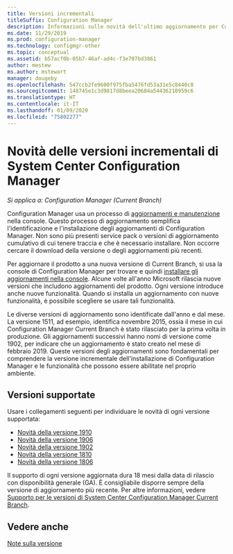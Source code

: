 ```yaml
---
title: Versioni incrementali
titleSuffix: Configuration Manager
description: Informazioni sulle novità dell'ultimo aggiornamento per Configuration Manager.
ms.date: 11/29/2019
ms.prod: configuration-manager
ms.technology: configmgr-other
ms.topic: conceptual
ms.assetid: b57acf0b-05b7-46af-ad4c-f3e707bd3861
author: mestew
ms.author: mstewart
manager: dougeby
ms.openlocfilehash: 547ccb2fe9600f975fba5476fd53a31e5c8440c8
ms.sourcegitcommit: 148745e1c3d9817d8beea20684a54436210959c6
ms.translationtype: HT
ms.contentlocale: it-IT
ms.lasthandoff: 01/09/2020
ms.locfileid: "75802277"
---
```

# <a name="whats-new-in-configuration-manager-incremental-versions"></a>Novità delle versioni incrementali di System Center Configuration Manager

*Si applica a: Configuration Manager (Current Branch)*

Configuration Manager usa un processo di [aggiornamenti e manutenzione](/sccm/core/servers/manage/updates) nella console. Questo processo di aggiornamento semplifica l'identificazione e l'installazione degli aggiornamenti di Configuration Manager. Non sono più presenti service pack o versioni di aggiornamento cumulativo di cui tenere traccia e che è necessario installare. Non occorre cercare il download della versione o degli aggiornamenti più recenti.

Per aggiornare il prodotto a una nuova versione di Current Branch, si usa la console di Configuration Manager per trovare e quindi [installare gli aggiornamenti nella console](/sccm/core/servers/manage/install-in-console-updates). Alcune volte all'anno Microsoft rilascia nuove versioni che includono aggiornamenti del prodotto. Ogni versione introduce anche nuove funzionalità. Quando si installa un aggiornamento con nuove funzionalità, è possibile scegliere se usare tali funzionalità.

Le diverse versioni di aggiornamento sono identificate dall'anno e dal mese. La versione 1511, ad esempio, identifica novembre 2015, ossia il mese in cui Configuration Manager Current Branch è stato rilasciato per la prima volta in produzione. Gli aggiornamenti successivi hanno nomi di versione come 1902, per indicare che un aggiornamento è stato creato nel mese di febbraio 2019. Queste versioni degli aggiornamenti sono fondamentali per comprendere la versione incrementale dell'installazione di Configuration Manager e le funzionalità che possono essere abilitate nel proprio ambiente.

## <a name="supported-versions"></a>Versioni supportate

Usare i collegamenti seguenti per individuare le novità di ogni versione supportata:

- [Novità della versione 1910](/sccm/core/plan-design/changes/whats-new-in-version-1910)  
- [Novità della versione 1906](/sccm/core/plan-design/changes/whats-new-in-version-1906)  
- [Novità della versione 1902](/sccm/core/plan-design/changes/whats-new-in-version-1902)  
- [Novità della versione 1810](/sccm/core/plan-design/changes/whats-new-in-version-1810)  
- [Novità della versione 1806](/sccm/core/plan-design/changes/whats-new-in-version-1806)  

Il supporto di ogni versione aggiornata dura 18 mesi dalla data di rilascio con disponibilità generale (GA).  È consigliabile disporre sempre della versione di aggiornamento più recente. Per altre informazioni, vedere [Supporto per le versioni di System Center Configuration Manager Current Branch](/sccm/core/servers/manage/current-branch-versions-supported).  

## <a name="see-also"></a>Vedere anche

[Note sulla versione](/sccm/core/servers/deploy/install/release-notes)
